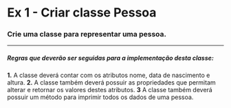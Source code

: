 # Ex 1 - Criar classe Pessoa

### Crie uma classe para representar uma pessoa.

------

##### Regras que deverão ser seguidas para a implementação desta classe:

**1.** A classe deverá contar com os atributos nome, data de nascimento e altura.
**2.** A classe também deverá possuir as propriedades que permitam alterar e retornar os valores destes atributos.
**3** A classe também deverá possuir um método para imprimir todos os dados de uma pessoa.

